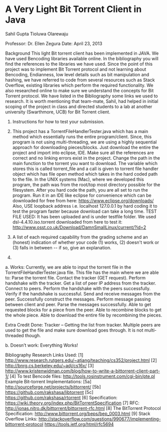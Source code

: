# A Very Light Bit Torrent Client in Java

Sahil Gupta
Tioluwa Olarewaju

Professor: Dr. Ellen Zegura
Date: April 23, 2013

Background
This light Bit torrent client has been implemented in JAVA. We have used Bencoding libraries available online. In the bibliography you will find the references to the libraries we have used. Since the point of this project was to implement Bit Torrent protocol and not learning about Bencoding, Endianness, low level details such as bit manipulation and hashing, we have referred to code from several resources such as Stack Overflow, existing libraries which perform the required functionality. We also researched online to make sure we understand the concepts for Bit Torrent protocol. We have listed in the Bibliography some links we used to research. It is worth mentioning that team-mate, Sahil, had helped in initial scoping of the project in class and directed students to a lab at another university (Swarthmore, UCB) for Bit Torrent client.
1. Instructions for how to test your submission.
1. This project has a TorrentFileHandlerTester.java which has a main method which essentially runs the entire program/client. Since, this program is not using multi-threading, we are using a highly sequential approach for downloading pieces/blocks. Just download the entire the project and import into eclipse, IDE. Make sure all the references are correct and no linking errors exist in the project. Change the path in the main function to the torrent you want to download. The variable which stores this is called torrent_file and a call is given to torrent file handler object which has file open method which takes in the hard coded path to the file. In the UNIX systems (Mac), where we developed this program, the path was from the root/top most directory possible for the filesystem. After you hard code the path, you are all set to run the program. Run it in an IDE like eclipse for convenience which can be downloaded for free from here: https://www.eclipse.org/downloads/
Also, USE loopback address i.e. localhost 127.0.0.1 by hard coding it to test the program faster because download can take a long time.
TEST FILE USED: It has been uploaded and is under testfile folder. We used dsl-4.4.10.iso.torrent downloaded from here to test it: http://www.osst.co.uk/Download/DamnSmallLinux/current/?id=2

2. A list of each required capability from the grading scheme and an (honest) indication of whether your code (1) works, (2) doesn't work or (3) falls in between -- if so, give an explanation.
2. 
a. Works: Currently, we are able to input the torrent file in the TorrentFileHandlerTester.java file. This file has the main where we are able to:
	Parse the torrent file.
	Contact the tracker (GET request).
	Perform handshake with the tracker.
	Get a list of peer IP address from the tracker.
	Connect to peers.
	Perform the handshake with the peers successfully.
	Verify if the handshake is successful.
	Send and receive messages from the peer.
	Successfully construct the messages.
	Perform message passing between client and peer.
	Parse the messages successfully.
	Able to get requested blocks for a piece from the peer.
	Able to recombine blocks to get the whole piece.
	Able to download the entire file by recombining the pieces.

Extra Credit Done: Tracker – 
Getting the list from tracker.
Multiple peers are used to get the file and make sure download goes through. It is not multi-threaded though.

b. Doesn’t work: Everything Works!

Bibliography
Research Links Used:
[1] http://www.research.rutgers.edu/~atjang/teaching/cs352/project.html
[2] http://bnrg.cs.berkeley.edu/~adj/cs16x/
[3] http://www.kristenwidman.com/blog/how-to-write-a-bittorrent-client-part-1/
[4] To test Bencode files: http://tools.rosinstrument.com/cgi-bin/pte.pl
Example Bit-torrent Implementations:
[5a] http://sourceforge.net/projects/bittorrent/
[5b] https://github.com/rakshasa/libtorrent
[5c] https://github.com/rakshasa/rtorrent
[6] Specification: https://wiki.theory.org/index.php/BitTorrentSpecification
[7] RFC: http://jonas.nitro.dk/bittorrent/bittorrent-rfc.html
[8] The BitTorrent Protocol Specification: http://www.bittorrent.org/beps/bep_0003.html
[9] Stack Overflow Links: 
http://stackoverflow.com/questions/990677/implementing-bittorrent-protocol
https://tools.ietf.org/html/rfc5694
